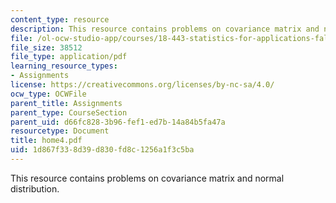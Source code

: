 ```yaml
---
content_type: resource
description: This resource contains problems on covariance matrix and normal distribution.
file: /ol-ocw-studio-app/courses/18-443-statistics-for-applications-fall-2006/1d867f338d39d830fd8c1256a1f3c5ba_home4.pdf
file_size: 38512
file_type: application/pdf
learning_resource_types:
- Assignments
license: https://creativecommons.org/licenses/by-nc-sa/4.0/
ocw_type: OCWFile
parent_title: Assignments
parent_type: CourseSection
parent_uid: d66fc828-3b96-fef1-ed7b-14a84b5fa47a
resourcetype: Document
title: home4.pdf
uid: 1d867f33-8d39-d830-fd8c-1256a1f3c5ba
---
```

This resource contains problems on covariance matrix and normal distribution.